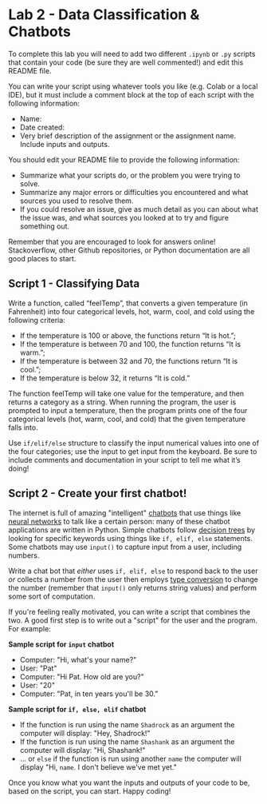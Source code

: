 # Lab 2 - Data Classification & Chatbots
To complete this lab you will need to add two different `.ipynb` or `.py` scripts that contain your code (be sure they are well commented!) and edit this README file.

You can write your script using whatever tools you like (e.g. Colab or a local IDE), but it must include a comment block at the top of each script with the following information:
- Name:
- Date created:
- Very brief description of the assignment or the assignment name. Include inputs and outputs.

You should edit your README file to provide the following information:
- Summarize what your scripts do, or the problem you were trying to solve.
- Summarize any major errors or difficulties you encountered and what sources you used to resolve them.
- If you could resolve an issue, give as much detail as you can about what the issue was, and what sources you looked at to try and figure something out.

Remember that you are encouraged to look for answers online! Stackoverflow, other Github repositories, or Python documentation are all good places to start.

## Script 1 - Classifying Data
Write a function, called “feelTemp”, that converts a given temperature (in Fahrenheit) into four categorical levels, hot, warm, cool, and cold using the following criteria:

- If the temperature is 100 or above, the functions return “It is hot.”;
- If the temperature is between 70 and 100, the function returns “It is warm.”;
- If the temperature is between 32 and 70, the functions return “It is cool.”;
- If the temperature is below 32, it returns “It is cold.”

The function feelTemp will take one value for the temperature, and then returns a category as a string. When running the program, the user is prompted to input a temperature, then the program prints one of the four categorical levels (hot, warm, cool, and cold) that the given temperature falls into.

Use `if/elif/else` structure to classify the input numerical values into one of the four categories; use the input to get input from the keyboard. Be sure to include comments and documentation in your script to tell me what it’s doing!

## Script 2 - Create your first chatbot!

The internet is full of amazing "intelligent" [chatbots](https://en.wikipedia.org/wiki/Chatbot) that use things like [neural networks](https://arstechnica.com/science/2019/12/how-neural-networks-work-and-why-theyve-become-a-big-business/) to talk like a certain person: many of these chatbot applications are written in Python. Simple chatbots follow [decision trees](https://www.dummies.com/programming/python/using-nested-decision-statements-python/) by looking for specific keywords using things like `if, elif, else` statements. Some chatbots may use `input()` to capture input from a user, including numbers.

Write a chat bot that *either* uses `if, elif, else` to respond back to the user *or* collects a number from the user then employs [type conversion](https://www.digitalocean.com/community/tutorials/how-to-convert-data-types-in-python-3) to change the number (remember that `input()` only returns string values) and perform some sort of computation. 

If you're feeling really motivated, you can write a script that combines the two. A good first step is to write out a "script" for the user and the program. For example: 

**Sample script for `input` chatbot**
- Computer: "Hi, what's your name?"
- User: "Pat"
- Computer: "Hi Pat. How old are you?"
- User: "20"
- Computer: "Pat, in ten years you'll be 30."

**Sample script for `if, else, elif` chatbot**
- If the function is run using the name `Shadrock` as an argument the computer will display: "Hey, Shadrock!"
- If the function is run using the name `Shashank` as an argument the computer will display: "Hi, Shashank!"
- ... or `else` if the function is run using another `name` the computer will display "Hi, `name`. I don't believe we've met yet."

Once you know what you want the inputs and outputs of your code to be, based on the script, you can start. 
Happy coding!
